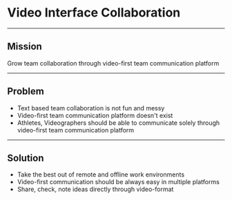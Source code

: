 # Video Interface Collaboration

---

## Mission

Grow team collaboration through video-first team communication platform

---

## Problem

- Text based team collaboration is not fun and messy
- Video-first team communication platform doesn't exist
- Athletes, Videographers should be able to communicate solely through video-first team communication platform

---

## Solution

- Take the best out of remote and offline work environments
- Video-first communication should be always easy in multiple platforms
- Share, check, note ideas directly through video-format
